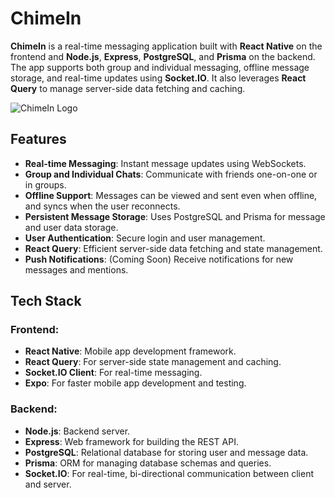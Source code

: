 # ChimeIn

**ChimeIn** is a real-time messaging application built with **React Native** on the frontend and **Node.js**, **Express**, **PostgreSQL**, and **Prisma** on the backend. The app supports both group and individual messaging, offline message storage, and real-time updates using **Socket.IO**. It also leverages **React Query** to manage server-side data fetching and caching.

![ChimeIn Logo](![image](https://github.com/user-attachments/assets/6ec8076d-85c5-41e4-adc7-3d2197dae2fa))

## Features

- **Real-time Messaging**: Instant message updates using WebSockets.
- **Group and Individual Chats**: Communicate with friends one-on-one or in groups.
- **Offline Support**: Messages can be viewed and sent even when offline, and syncs when the user reconnects.
- **Persistent Message Storage**: Uses PostgreSQL and Prisma for message and user data storage.
- **User Authentication**: Secure login and user management.
- **React Query**: Efficient server-side data fetching and state management.
- **Push Notifications**: (Coming Soon) Receive notifications for new messages and mentions.

## Tech Stack

### Frontend:
- **React Native**: Mobile app development framework.
- **React Query**: For server-side state management and caching.
- **Socket.IO Client**: For real-time messaging.
- **Expo**: For faster mobile app development and testing.

### Backend:
- **Node.js**: Backend server.
- **Express**: Web framework for building the REST API.
- **PostgreSQL**: Relational database for storing user and message data.
- **Prisma**: ORM for managing database schemas and queries.
- **Socket.IO**: For real-time, bi-directional communication between client and server.


